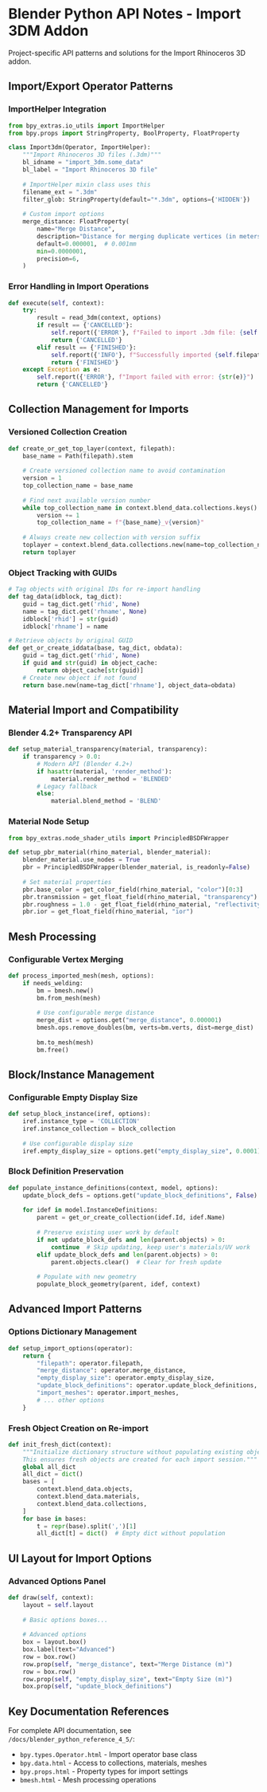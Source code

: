 # Blender Python API Notes - Import 3DM Addon

Project-specific API patterns and solutions for the Import Rhinoceros 3D addon.

## Import/Export Operator Patterns

### ImportHelper Integration
```python
from bpy_extras.io_utils import ImportHelper
from bpy.props import StringProperty, BoolProperty, FloatProperty

class Import3dm(Operator, ImportHelper):
    """Import Rhinoceros 3D files (.3dm)"""
    bl_idname = "import_3dm.some_data"
    bl_label = "Import Rhinoceros 3D file"
    
    # ImportHelper mixin class uses this
    filename_ext = ".3dm"
    filter_glob: StringProperty(default="*.3dm", options={'HIDDEN'})
    
    # Custom import options
    merge_distance: FloatProperty(
        name="Merge Distance",
        description="Distance for merging duplicate vertices (in meters)",
        default=0.000001,  # 0.001mm
        min=0.0000001,
        precision=6,
    )
```

### Error Handling in Import Operations
```python
def execute(self, context):
    try:
        result = read_3dm(context, options)
        if result == {'CANCELLED'}:
            self.report({'ERROR'}, f"Failed to import .3dm file: {self.filepath}")
            return {'CANCELLED'}
        elif result == {'FINISHED'}:
            self.report({'INFO'}, f"Successfully imported {self.filepath}")
            return {'FINISHED'}
    except Exception as e:
        self.report({'ERROR'}, f"Import failed with error: {str(e)}")
        return {'CANCELLED'}
```

## Collection Management for Imports

### Versioned Collection Creation
```python
def create_or_get_top_layer(context, filepath):
    base_name = Path(filepath).stem
    
    # Create versioned collection name to avoid contamination
    version = 1
    top_collection_name = base_name
    
    # Find next available version number
    while top_collection_name in context.blend_data.collections.keys():
        version += 1
        top_collection_name = f"{base_name}_v{version}"
    
    # Always create new collection with version suffix
    toplayer = context.blend_data.collections.new(name=top_collection_name)
    return toplayer
```

### Object Tracking with GUIDs
```python
# Tag objects with original IDs for re-import handling
def tag_data(idblock, tag_dict):
    guid = tag_dict.get('rhid', None)
    name = tag_dict.get('rhname', None)
    idblock['rhid'] = str(guid)
    idblock['rhname'] = name

# Retrieve objects by original GUID
def get_or_create_iddata(base, tag_dict, obdata):
    guid = tag_dict.get('rhid', None)
    if guid and str(guid) in object_cache:
        return object_cache[str(guid)]
    # Create new object if not found
    return base.new(name=tag_dict['rhname'], object_data=obdata)
```

## Material Import and Compatibility

### Blender 4.2+ Transparency API
```python
def setup_material_transparency(material, transparency):
    if transparency > 0.0:
        # Modern API (Blender 4.2+)
        if hasattr(material, 'render_method'):
            material.render_method = 'BLENDED'
        # Legacy fallback
        else:
            material.blend_method = 'BLEND'
```

### Material Node Setup
```python
from bpy_extras.node_shader_utils import PrincipledBSDFWrapper

def setup_pbr_material(rhino_material, blender_material):
    blender_material.use_nodes = True
    pbr = PrincipledBSDFWrapper(blender_material, is_readonly=False)
    
    # Set material properties
    pbr.base_color = get_color_field(rhino_material, "color")[0:3]
    pbr.transmission = get_float_field(rhino_material, "transparency") 
    pbr.roughness = 1.0 - get_float_field(rhino_material, "reflectivity")
    pbr.ior = get_float_field(rhino_material, "ior")
```

## Mesh Processing

### Configurable Vertex Merging
```python
def process_imported_mesh(mesh, options):
    if needs_welding:
        bm = bmesh.new()
        bm.from_mesh(mesh)
        
        # Use configurable merge distance
        merge_dist = options.get("merge_distance", 0.000001)
        bmesh.ops.remove_doubles(bm, verts=bm.verts, dist=merge_dist)
        
        bm.to_mesh(mesh)
        bm.free()
```

## Block/Instance Management

### Configurable Empty Display Size
```python
def setup_block_instance(iref, options):
    iref.instance_type = 'COLLECTION'
    iref.instance_collection = block_collection
    
    # Use configurable display size
    iref.empty_display_size = options.get("empty_display_size", 0.0001)
```

### Block Definition Preservation
```python
def populate_instance_definitions(context, model, options):
    update_block_defs = options.get("update_block_definitions", False)
    
    for idef in model.InstanceDefinitions:
        parent = get_or_create_collection(idef.Id, idef.Name)
        
        # Preserve existing user work by default
        if not update_block_defs and len(parent.objects) > 0:
            continue  # Skip updating, keep user's materials/UV work
        elif update_block_defs and len(parent.objects) > 0:
            parent.objects.clear()  # Clear for fresh update
        
        # Populate with new geometry
        populate_block_geometry(parent, idef, context)
```

## Advanced Import Patterns

### Options Dictionary Management
```python
def setup_import_options(operator):
    return {
        "filepath": operator.filepath,
        "merge_distance": operator.merge_distance,
        "empty_display_size": operator.empty_display_size, 
        "update_block_definitions": operator.update_block_definitions,
        "import_meshes": operator.import_meshes,
        # ... other options
    }
```

### Fresh Object Creation on Re-import
```python
def init_fresh_dict(context):
    """Initialize dictionary structure without populating existing objects.
    This ensures fresh objects are created for each import session."""
    global all_dict
    all_dict = dict()
    bases = [
        context.blend_data.objects,
        context.blend_data.materials,
        context.blend_data.collections,
    ]
    for base in bases:
        t = repr(base).split(',')[1]
        all_dict[t] = dict()  # Empty dict without population
```

## UI Layout for Import Options

### Advanced Options Panel
```python
def draw(self, context):
    layout = self.layout
    
    # Basic options boxes...
    
    # Advanced options
    box = layout.box()
    box.label(text="Advanced")
    row = box.row()
    row.prop(self, "merge_distance", text="Merge Distance (m)")
    row = box.row() 
    row.prop(self, "empty_display_size", text="Empty Size (m)")
    box.prop(self, "update_block_definitions")
```

## Key Documentation References

For complete API documentation, see `/docs/blender_python_reference_4_5/`:
- `bpy.types.Operator.html` - Import operator base class
- `bpy.data.html` - Access to collections, materials, meshes
- `bpy.props.html` - Property types for import settings
- `bmesh.html` - Mesh processing operations